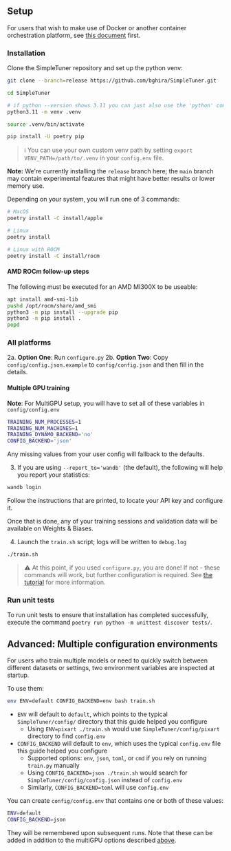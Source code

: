 ## Setup

For users that wish to make use of Docker or another container orchestration platform, see [this document](/documentation/DOCKER.md) first.

### Installation

Clone the SimpleTuner repository and set up the python venv:

```bash
git clone --branch=release https://github.com/bghira/SimpleTuner.git

cd SimpleTuner

# if python --version shows 3.11 you can just also use the 'python' command here.
python3.11 -m venv .venv

source .venv/bin/activate

pip install -U poetry pip
```

> ℹ️ You can use your own custom venv path by setting `export VENV_PATH=/path/to/.venv` in your `config.env` file.

**Note:** We're currently installing the `release` branch here; the `main` branch may contain experimental features that might have better results or lower memory use.

Depending on your system, you will run one of 3 commands:

```bash
# MacOS
poetry install -C install/apple

# Linux
poetry install

# Linux with ROCM
poetry install -C install/rocm
```

#### AMD ROCm follow-up steps

The following must be executed for an AMD MI300X to be useable:

```bash
apt install amd-smi-lib
pushd /opt/rocm/share/amd_smi
python3 -m pip install --upgrade pip
python3 -m pip install .
popd
```

### All platforms

2a. **Option One**: Run `configure.py`
2b. **Option Two**: Copy `config/config.json.example` to `config/config.json` and then fill in the details.

#### Multiple GPU training

**Note**: For MultiGPU setup, you will have to set all of these variables in `config/config.env`

```bash
TRAINING_NUM_PROCESSES=1
TRAINING_NUM_MACHINES=1
TRAINING_DYNAMO_BACKEND='no'
CONFIG_BACKEND='json'
```

Any missing values from your user config will fallback to the defaults.

3. If you are using `--report_to='wandb'` (the default), the following will help you report your statistics:

```bash
wandb login
```

Follow the instructions that are printed, to locate your API key and configure it.

Once that is done, any of your training sessions and validation data will be available on Weights & Biases.

4. Launch the `train.sh` script; logs will be written to `debug.log`

```bash
./train.sh
```

> ⚠️ At this point, if you used `configure.py`, you are done! If not - these commands will work, but further configuration is required. See [the tutorial](/TUTORIAL.md) for more information.

### Run unit tests

To run unit tests to ensure that installation has completed successfully, execute the command `poetry run python -m unittest discover tests/`.

## Advanced: Multiple configuration environments

For users who train multiple models or need to quickly switch between different datasets or settings, two environment variables are inspected at startup.

To use them:

```bash
env ENV=default CONFIG_BACKEND=env bash train.sh
```

- `ENV` will default to `default`, which points to the typical `SimpleTuner/config/` directory that this guide helped you configure
  - Using `ENV=pixart ./train.sh` would use `SimpleTuner/config/pixart` directory to find `config.env`
- `CONFIG_BACKEND` will default to `env`, which uses the typical `config.env` file this guide helped you configure
  - Supported options: `env`, `json`, `toml`, or `cmd` if you rely on running `train.py` manually
  - Using `CONFIG_BACKEND=json ./train.sh` would search for `SimpleTuner/config/config.json` instead of `config.env`
  - Similarly, `CONFIG_BACKEND=toml` will use `config.env`

You can create `config/config.env` that contains one or both of these values:

```bash
ENV=default
CONFIG_BACKEND=json
```

They will be remembered upon subsequent runs. Note that these can be added in addition to the multiGPU options described [above](#multiple-gpu-training).